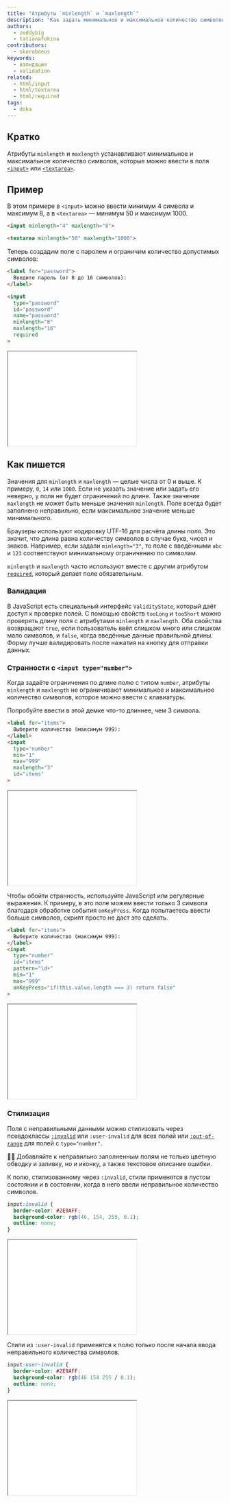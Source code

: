```yaml
---
title: "Атрибуты `minlength` и `maxlength`"
description: "Как задать минимальное и максимальное количество символов, которое принимает поле?"
authors:
  - zeddybig
  - tatianafokina
contributors:
  - skorobaeus
keywords:
  - валидация
  - validation
related:
  - html/input
  - html/textarea
  - html/required
tags:
  - doka
---
```


## Кратко

Атрибуты `minlength` и `maxlength` устанавливают минимальное и максимальное количество символов, которые можно ввести в поля [`<input>`](/html/input/) или [`<textarea>`](/html/textarea/).

## Пример

В этом примере в `<input>` можно ввести минимум 4 символа и максимум 8, а в `<textarea>` — минимум 50 и максимум 1000.

```html
<input minlength="4" maxlength="8">

<textarea minlength="50" maxlength="1000">
```

Теперь создадим поле с паролем и ограничим количество допустимых символов:

```html
<label for="password">
  Введите пароль (от 8 до 16 символов):
</label>

<input
  type="password"
  id="password"
  name="password"
  minlength="8"
  maxlength="16"
  required
>
```

<iframe title="Поле для пароля с ограничениями по количеству символов" src="demos/input/" height="220"></iframe>

## Как пишется

Значения для `minlength` и `maxlength` — целые числа от 0 и выше. К примеру, `0`, `14` или `1000`. Если не указать значение или задать его неверно, у поля не будет ограничений по длине. Также значение `maxlength` не может быть меньше значения `minlength`. Поле всегда будет заполнено неправильно, если максимальное значение меньше минимального.

Браузеры используют кодировку UTF-16 для расчёта длины поля. Это значит, что длина равна количеству символов в случае букв, чисел и знаков. Например, если задали `minlength="3"`, то поле с введёнными `abc` и `123` соответствуют минимальному ограничению по символам.

`minlength` и `maxlength` часто используют вместе с другим атрибутом [`required`](/html/required/), который делает поле обязательным.

### Валидация

В JavaScript есть специальный интерфейс `ValidityState`, который даёт доступ к проверке полей. С помощью свойств `tooLong` и `tooShort` можно проверять длину поля с атрибутами `minlength` и `maxlength`. Оба свойства возвращают `true`, если пользователь ввёл слишком много или слишком мало символов, и `false`, когда введённые данные правильной длины. Форму лучше валидировать после нажатия на кнопку для отправки данных.

### Странности с `<input type="number">`

Когда задаёте ограничения по длине полю с типом `number`, атрибуты `minlength` и `maxlength` не ограничивают минимальное и максимальное количество символов, которое можно ввести с клавиатуры.

Попробуйте ввести в этой демке что-то длиннее, чем 3 символа.

```html
<label for="items">
  Выберите количество (максимум 999):
</label>
<input
  type="number"
  min="1"
  max="999"
  maxlength="3"
  id="items"
>
```

<iframe title="Поле по умолчанию с типом number" src="demos/default-input-type-number/" height="220"></iframe>

Чтобы обойти странность, используйте JavaScript или регулярные выражения. К примеру, в это поле можем ввести только 3 символа благодаря обработке события `onKeyPress`. Когда попытаетесь ввести больше символов, скрипт просто не даст это сделать.

```html
<label for="items">
  Выберите количество (максимум 999):
</label>
<input
  type="number"
  id="items"
  pattern="\d+"
  min="1"
  max="999"
  onKeyPress="if(this.value.length === 3) return false"
>
```

<iframe title="Работающее поле с типом number" src="demos/fixed-input-type-number/" height="220"></iframe>

### Стилизация

Поля с неправильными данными можно стилизовать через псевдоклассы [`:invalid`](/css/invalid-valid/) или `:user-invalid` для всех полей или [`:out-of-range`](/css/in-range-out-of-range/) для полей с `type="number"`.

<aside>

👩‍🎨 Добавляйте к неправильно заполненным полям не только цветную обводку и заливку, но и иконку, а также текстовое описание ошибки.

</aside>

К полю, стилизованному через `:invalid`, стили применятся в пустом состоянии и в состоянии, когда в него ввели неправильное количество символов.

```css
input:invalid {
  border-color: #2E9AFF;
  background-color: rgb(46, 154, 255, 0.1);
  outline: none;
}
```

<iframe title="Поле со стилями для invalid" src="demos/input-invalid-styles/" height="220"></iframe>

Стили из `:user-invalid` применятся к полю только после начала ввода неправильного количества символов.

```css
input:user-invalid {
  border-color: #2E9AFF;
  background-color: rgb(46 154 255 / 0.1);
  outline: none;
}
```

<iframe title="Поле со стилями для user-invalid" src="demos/input-userinvalid-styles/" height="220"></iframe>
